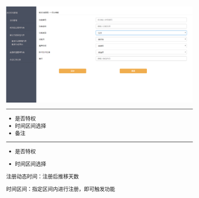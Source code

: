 ![](/阿萨德/import.png)

---

* 是否特权
* 时间区间选择
* 备注

---

* 是否特权

* 时间区间选择

注册动态时间：注册后推移天数

时间区间：指定区间内进行注册，即可触发功能

